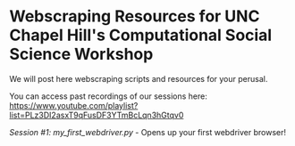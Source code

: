 # Webscraping Resources for UNC Chapel Hill's Computational Social Science Workshop
We will post here webscraping scripts and resources for your perusal. 

You can access past recordings of our sessions here: https://www.youtube.com/playlist?list=PLz3DI2asxT9qFusDF3YTmBcLqn3hGtqv0

*Session #1: my_first_webdriver.py* - Opens up your first webdriver browser!
